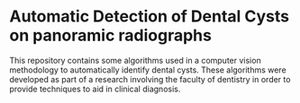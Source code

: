 # Automatic Detection of Dental Cysts on panoramic radiographs

This repository contains some algorithms used in a computer vision methodology to automatically identify dental cysts. These algorithms were developed as part of a research involving the faculty of dentistry in order to provide techniques to aid in clinical diagnosis.

